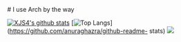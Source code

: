 <div>
  # I use Arch by the way

  [![XJS4's github stats](https://github-readme-stats.vercel.app/api?username=XJS4&theme=dark&show_icons=true)](https://github.com/anuraghazra/github-readme-stats)   [![Top Langs](https://github-readme-stats.vercel.app/api/top-langs/?username=Axarva&layout=compact&theme=dark)](https://github.com/anuraghazra/github-readme- stats)
  <img src="https://upload.wikimedia.org/wikipedia/commons/8/84/Apple_Computer_Logo_rainbow.svg">
</div>
